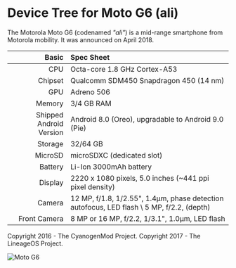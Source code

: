 Device Tree for Moto G6 (ali)
===========================================

The Motorola Moto G6 (codenamed _"ali"_) is a mid-range smartphone from Motorola mobility.
It was announced on April 2018.

Basic   | Spec Sheet
-------:|:-------------------------
CPU     | Octa-core 1.8 GHz Cortex-A53
Chipset | Qualcomm SDM450 Snapdragon 450 (14 nm)
GPU     | Adreno 506
Memory  | 3/4 GB RAM
Shipped Android Version | Android 8.0 (Oreo), upgradable to Android 9.0 (Pie)
Storage | 32/64 GB
MicroSD | microSDXC (dedicated slot)
Battery | Li-Ion 3000mAh battery
Display | 2220 x 1080 pixels, 5.0 inches (~441 ppi pixel density)
Camera  | 12 MP, f/1.8, 1/2.55", 1.4µm, phase detection autofocus, LED flash \ 5 MP, f/2.2, (depth)
Front Camera |  8 MP or 16 MP, f/2.2, 1/3.1", 1.0µm, LED flash

Copyright 2016 - The CyanogenMod Project.
Copyright 2017 - The LineageOS Project.

![Moto G6](https://brmotorola.vteximg.com.br/arquivos/ids/159972-700-700/01-moto-g6-indigo.png "Moto G6")
